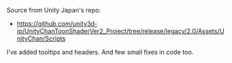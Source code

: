 Source from Unity Japan's repo:

- https://github.com/unity3d-jp/UnityChanToonShaderVer2_Project/tree/release/legacy/2.0/Assets/UnityChan/Scripts

I've added tooltips and headers. And few small fixes in code too.

